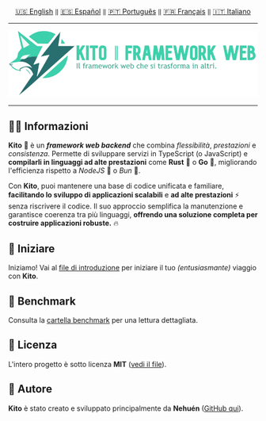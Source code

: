 <div align="center">

[🇺🇸 English](../english/README.md) `‖` [🇪🇸 Español](./docs/español/README.md) `‖` [🇵🇹 Português](./docs/português/README.md) `‖` [🇫🇷 Français](./docs/français/README.md) `‖` [🇮🇹 Italiano](./docs/italiano/README.md)

<hr />

<img src="../../public/static/banners/kito_banner_it.png" alt="Kito Banner" />

<hr />

</div>

## 👋🏼 Informazioni

**Kito** 🦊 è un **_framework web backend_** che combina _flessibilità_, _prestazioni_ e _consistenza_. Permette di sviluppare servizi in TypeScript (o JavaScript) e **compilarli in linguaggi ad alte prestazioni** come **Rust** 🦀 o **Go** 🐹, migliorando l'efficienza rispetto a _NodeJS_ 🐢 o _Bun_ 🍙.

Con **Kito**, puoi mantenere una base di codice unificata e familiare, **facilitando lo sviluppo di applicazioni scalabili** e **ad alte prestazioni** ⚡ senza riscrivere il codice. Il suo approccio semplifica la manutenzione e garantisce coerenza tra più linguaggi, **offrendo una soluzione completa per costruire applicazioni robuste.** 🔥

## 🚀 Iniziare

Iniziamo! Vai al [file di introduzione](docs/INTRODUCTION.md) per iniziare il tuo _(entusiasmante)_ viaggio con **Kito**.

## 👀 Benchmark

Consulta la [cartella benchmark](/benchmarks) per una lettura dettagliata.

## 📄 Licenza

L'intero progetto è sotto licenza **MIT** ([vedi il file](./LICENSE)).

## 👤 Autore

**Kito** è stato creato e sviluppato principalmente da **Nehuén** ([GitHub qui](https://github.com/nehu3n)).

